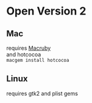 Open Version 2
==============

## Mac

requires [Macruby](http://www.macruby.org)  
and hotcocoa  
`macgem install hotcocoa`

## Linux

requires gtk2 and plist gems
